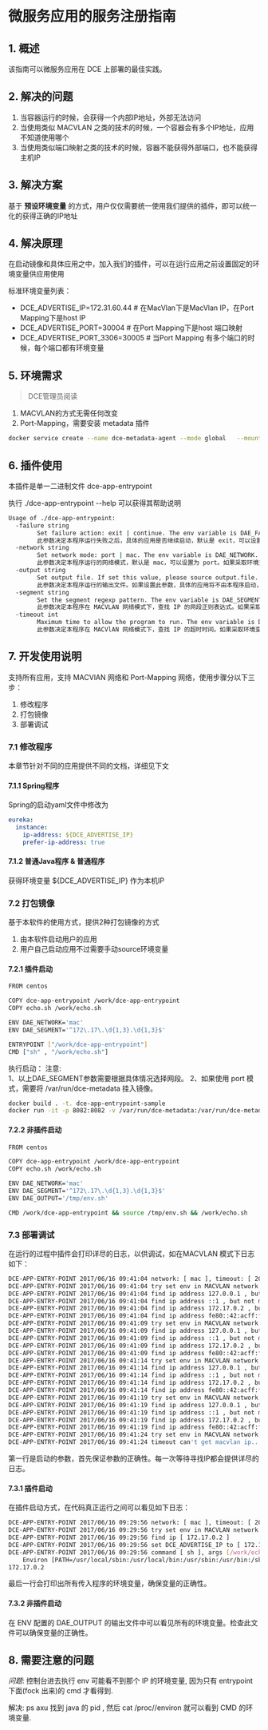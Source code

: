 # 微服务应用的服务注册指南

## 1. 概述

该指南可以微服务应用在 DCE 上部署的最佳实践。

## 2. 解决的问题
1. 当容器运行的时候，会获得一个内部IP地址，外部无法访问
2. 当使用类似 MACVLAN 之类的技术的时候，一个容器会有多个IP地址，应用不知道使用哪个
3. 当使用类似端口映射之类的技术的时候，容器不能获得外部端口，也不能获得主机IP

## 3. 解决方案
基于 **预设环境变量** 的方式，用户仅仅需要统一使用我们提供的插件，即可以统一化的获得正确的IP地址

## 4. 解决原理
在启动镜像和具体应用之中，加入我们的插件，可以在运行应用之前设置固定的环境变量供应用使用

标准环境变量列表：

- DCE\_ADVERTISE\_IP=172.31.60.44 # 在MacVlan下是MacVlan IP，在Port Mapping下是host IP
- DCE\_ADVERTISE\_PORT=30004 # 在Port Mapping下是host 端口映射
- DCE\_ADVERTISE\_PORT\_3306=30005 # 当Port Mapping 有多个端口的时候，每个端口都有环境变量


## 5. 环境需求
> DCE管理员阅读

1. MACVLAN的方式无需任何改变
2. Port-Mapping，需要安装 metadata 插件

```bash
docker service create --name dce-metadata-agent --mode global   --mount type=bind,src=/var/run,dst=/var/run -l io.daocloud.dce.system=build-in daocloud.io/daocloud/dce-metadata-agent 
```

## 6. 插件使用
本插件是单一二进制文件 dce-app-entrypoint

执行 ./dce-app-entrypoint --help 可以获得其帮助说明

```bash
Usage of ./dce-app-entrypoint:
  -failure string
        Set failure action: exit | continue. The env variable is DAE_FAILURE. (default "exit")
        此参数决定本程序运行失败之后，具体的应用是否继续启动，默认是 exit，可以设置为 continue。如果采取环境变量传入此参数，请使用 DAE_FAILURE 作为 KEY。
  -network string
        Set network mode: port | mac. The env variable is DAE_NETWORK. (default "mac")
        此参数决定本程序运行的网络模式，默认是 mac，可以设置为 port。如果采取环境变量传入此参数，请使用 DAE_NETWORK 作为 KEY。
  -output string
        Set output file. If set this value, please source output.file. The env variable is DAE_OUTPUT.
        此参数决定本程序运行的输出文件。如果设置此参数，具体的应用将不由本程序启动，且在具体的应用启动之前需要手动 source 此输出文件来载入环境变量。如果采取环境变量传入此参数，请使用 DAE_OUTPUT 作为KEY。
  -segment string
        Set the segment regexp pattern. The env variable is DAE_SEGMENT. (only useful in mac mode)
        此参数决定本程序在 MACVLAN 网络模式下，查找 IP 的网段正则表达式。如果采取环境变量传入此参数，请使用 DAE_SEGMENT 作为 KEY。
  -timeout int
        Maximum time to allow the program to run. The env variable is DAE_TIMEOUT. (only useful in mac mode)(default 20)
        此参数决定本程序在 MACVlAN 网络模式下，查找 IP 的超时时间。如果采取环境变量传入此参数请使用 DAE_TIMEOUT 作为 KEY。
```


## 7. 开发使用说明
支持所有应用，支持 MACVlAN 网络和 Port-Mapping 网络，使用步骤分以下三步：

1. 修改程序
2. 打包镜像
3. 部署调试


### 7.1 修改程序
本章节针对不同的应用提供不同的文档，详细见下文

#### 7.1.1 Spring程序
Spring的启动yaml文件中修改为

```yaml
eureka:
  instance:
    ip-address: ${DCE_ADVERTISE_IP}
    prefer-ip-address: true
```

#### 7.1.2 普通Java程序 & 普通程序
获得环境变量 ${DCE\_ADVERTISE\_IP} 作为本机IP


### 7.2 打包镜像
基于本软件的使用方式，提供2种打包镜像的方式

1. 由本软件启动用户的应用
2. 用户自己启动应用不过需要手动source环境变量

#### 7.2.1 插件启动

```bash
FROM centos

COPY dce-app-entrypoint /work/dce-app-entrypoint
COPY echo.sh /work/echo.sh

ENV DAE_NETWORK='mac'
ENV DAE_SEGMENT='^172\.17\.\d{1,3}.\d{1,3}$'

ENTRYPOINT ["/work/dce-app-entrypoint"]
CMD ["sh" , "/work/echo.sh"]
```

执行启动：
注意:  
1、以上DAE_SEGMENT参数需要根据具体情况选择网段。
2、如果使用 port 模式，需要将 /var/run/dce-metadata 挂入镜像。
```bash
docker build . -t. dce-app-entrypoint-sample
docker run -it -p 8082:8082 -v /var/run/dce-metadata:/var/run/dce-metadata dce-app-entrypoint-sample
```


#### 7.2.2 非插件启动

```bash
FROM centos

COPY dce-app-entrypoint /work/dce-app-entrypoint
COPY echo.sh /work/echo.sh

ENV DAE_NETWORK='mac'
ENV DAE_SEGMENT='^172\.17\.\d{1,3}.\d{1,3}$'
ENV DAE_OUTPUT='/tmp/env.sh'

CMD /work/dce-app-entrypoint && source /tmp/env.sh && /work/echo.sh
```

### 7.3 部署调试

在运行的过程中插件会打印详尽的日志，以供调试，如在MACVLAN 模式下日志如下：

```bash
DCE-APP-ENTRY-POINT 2017/06/16 09:41:04 network: [ mac ], timeout: [ 20 ], failure: [ exit ], segment: [ ^172\.17\.\d{1,3}.\d{1,3}$ ]
DCE-APP-ENTRY-POINT 2017/06/16 09:41:04 try set env in MACVLAN network
DCE-APP-ENTRY-POINT 2017/06/16 09:41:04 find ip address 127.0.0.1 , but not matched
DCE-APP-ENTRY-POINT 2017/06/16 09:41:04 find ip address ::1 , but not matched
DCE-APP-ENTRY-POINT 2017/06/16 09:41:04 find ip address 172.17.0.2 , but not matched
DCE-APP-ENTRY-POINT 2017/06/16 09:41:04 find ip address fe80::42:acff:fe11:2 , but not matched
DCE-APP-ENTRY-POINT 2017/06/16 09:41:09 try set env in MACVLAN network again
DCE-APP-ENTRY-POINT 2017/06/16 09:41:09 find ip address 127.0.0.1 , but not matched
DCE-APP-ENTRY-POINT 2017/06/16 09:41:09 find ip address ::1 , but not matched
DCE-APP-ENTRY-POINT 2017/06/16 09:41:09 find ip address 172.17.0.2 , but not matched
DCE-APP-ENTRY-POINT 2017/06/16 09:41:09 find ip address fe80::42:acff:fe11:2 , but not matched
DCE-APP-ENTRY-POINT 2017/06/16 09:41:14 try set env in MACVLAN network again
DCE-APP-ENTRY-POINT 2017/06/16 09:41:14 find ip address 127.0.0.1 , but not matched
DCE-APP-ENTRY-POINT 2017/06/16 09:41:14 find ip address ::1 , but not matched
DCE-APP-ENTRY-POINT 2017/06/16 09:41:14 find ip address 172.17.0.2 , but not matched
DCE-APP-ENTRY-POINT 2017/06/16 09:41:14 find ip address fe80::42:acff:fe11:2 , but not matched
DCE-APP-ENTRY-POINT 2017/06/16 09:41:19 try set env in MACVLAN network again
DCE-APP-ENTRY-POINT 2017/06/16 09:41:19 find ip address 127.0.0.1 , but not matched
DCE-APP-ENTRY-POINT 2017/06/16 09:41:19 find ip address ::1 , but not matched
DCE-APP-ENTRY-POINT 2017/06/16 09:41:19 find ip address 172.17.0.2 , but not matched
DCE-APP-ENTRY-POINT 2017/06/16 09:41:19 find ip address fe80::42:acff:fe11:2 , but not matched
DCE-APP-ENTRY-POINT 2017/06/16 09:41:24 try set env in MACVLAN network again
DCE-APP-ENTRY-POINT 2017/06/16 09:41:24 timeout can't get macvlan ip...
```
第一行是启动的参数，首先保证参数的正确性。每一次等待寻找IP都会提供详尽的日志。

#### 7.3.1 插件启动
在插件启动方式，在代码真正运行之间可以看见如下日志：

```bash
DCE-APP-ENTRY-POINT 2017/06/16 09:29:56 network: [ mac ], timeout: [ 20 ], failure: [ exit ], segment: [ ^172\.17\.\d{1,3}.\d{1,3}$ ]
DCE-APP-ENTRY-POINT 2017/06/16 09:29:56 try set env in MACVLAN network
DCE-APP-ENTRY-POINT 2017/06/16 09:29:56 find ip [ 172.17.0.2 ]
DCE-APP-ENTRY-POINT 2017/06/16 09:29:56 set DCE_ADVERTISE_IP to [ 172.17.0.2 ]
DCE-APP-ENTRY-POINT 2017/06/16 09:29:56 command [ sh ], args [/work/echo.sh] ,
    Environ [PATH=/usr/local/sbin:/usr/local/bin:/usr/sbin:/usr/bin:/sbin:/bin HOSTNAME=876e5f8457d2 DAE_NETWORK=mac DAE_SEGMENT=^172\.17\.\d{1,3}.\d{1,3}$ HOME=/root DCE_ADVERTISE_IP=172.17.0.2]
172.17.0.2

```
最后一行会打印出所有传入程序的环境变量，确保变量的正确性。

#### 7.3.2 非插件启动
在 ENV 配置的 DAE\_OUTPUT 的输出文件中可以看见所有的环境变量。检查此文件可以确保变量的正确性。


## 8. 需要注意的问题

*问题*: 控制台进去执行 env 可能看不到那个 IP 的环境变量, 因为只有 entrypoint 下面(fock 出来)的 cmd 才看得到.

解决: ps axu 找到 java 的 pid , 然后 cat /proc/<pid>/environ 就可以看到 CMD 的环境变量.
